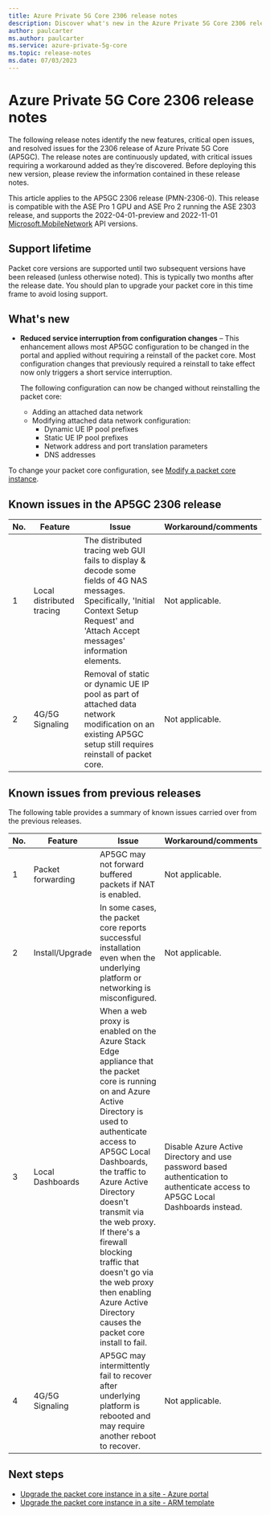 ```yaml
---
title: Azure Private 5G Core 2306 release notes
description: Discover what's new in the Azure Private 5G Core 2306 release
author: paulcarter
ms.author: paulcarter
ms.service: azure-private-5g-core
ms.topic: release-notes
ms.date: 07/03/2023
---
```


# Azure Private 5G Core 2306 release notes

The following release notes identify the new features, critical open issues, and resolved issues for the 2306 release of Azure Private 5G Core (AP5GC). The release notes are continuously updated, with critical issues requiring a workaround added as they’re discovered. Before deploying this new version, please review the information contained in these release notes.

This article applies to the AP5GC 2306 release (PMN-2306-0). This release is compatible with the ASE Pro 1 GPU and ASE Pro 2 running the ASE 2303 release, and supports the 2022-04-01-preview and 2022-11-01 [Microsoft.MobileNetwork](/rest/api/mobilenetwork) API versions.

## Support lifetime

Packet core versions are supported until two subsequent versions have been released (unless otherwise noted). This is typically two months after the release date. You should plan to upgrade your packet core in this time frame to avoid losing support.

## What's new
- **Reduced service interruption from configuration changes** – This enhancement allows most AP5GC configuration to be changed in the portal and applied without requiring a reinstall of the packet core. Most configuration changes that previously required a reinstall to take effect now only triggers a short service interruption.
  
  The following configuration can now be changed without reinstalling the packet core:
  - Adding an attached data network
  - Modifying attached data network configuration: 
    - Dynamic UE IP pool prefixes
    - Static UE IP pool prefixes
    - Network address and port translation parameters
    - DNS addresses

To change your packet core configuration, see [Modify a packet core instance](modify-packet-core.md).

<!-- removed issues fixed section as none in this release
## Issues fixed in the AP5GC 2306 release

None in this release
-->
<!--The following table provides a summary of issues fixed in this release.

  |No.  |Feature  | Issue |
  |-----|-----|-----|
  | 1 |  |  |
  | 2 |  |  |
  | 3 |  |  | 
-->
## Known issues in the AP5GC 2306 release

  |No.  |Feature  | Issue | Workaround/comments |
  |-----|-----|-----|-----|
  | 1 | Local distributed tracing | The distributed tracing web GUI fails to display & decode some fields of 4G NAS messages. Specifically, 'Initial Context Setup Request' and 'Attach Accept messages' information elements. | Not applicable. |
  | 2 | 4G/5G Signaling | Removal of static or dynamic UE IP pool as part of attached data network modification on an existing AP5GC setup still requires reinstall of packet core. | Not applicable. |  

## Known issues from previous releases

The following table provides a summary of known issues carried over from the previous releases.

  |No.  |Feature  | Issue | Workaround/comments |
  |-----|-----|-----|-----|
  | 1 | Packet forwarding  | AP5GC may not forward buffered packets if NAT is enabled. | Not applicable. |
  | 2 | Install/Upgrade | In some cases, the packet core reports successful installation even when the underlying platform or networking is misconfigured. | Not applicable. |
  | 3 | Local Dashboards | When a web proxy is enabled on the Azure Stack Edge appliance that the packet core is running on and Azure Active Directory is used to authenticate access to AP5GC Local Dashboards, the traffic to Azure Active Directory doesn't transmit via the web proxy. If there's a firewall blocking traffic that doesn't go via the web proxy then enabling Azure Active Directory causes the packet core install to fail. | Disable Azure Active Directory and use password based authentication to authenticate access to AP5GC Local Dashboards instead. |
  | 4 | 4G/5G Signaling | AP5GC may intermittently fail to recover after underlying platform is rebooted and may require another reboot to recover. | Not applicable. |  

## Next steps

- [Upgrade the packet core instance in a site - Azure portal](upgrade-packet-core-azure-portal.md)
- [Upgrade the packet core instance in a site - ARM template](upgrade-packet-core-arm-template.md)
